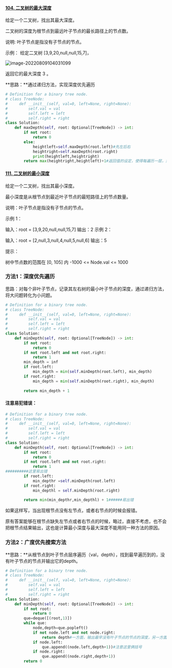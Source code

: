 #### [104. 二叉树的最大深度](https://leetcode.cn/problems/maximum-depth-of-binary-tree/)

给定一个二叉树，找出其最大深度。

二叉树的深度为根节点到最远叶子节点的最长路径上的节点数。

说明: 叶子节点是指没有子节点的节点。

示例：
给定二叉树 [3,9,20,null,null,15,7]，

![image-20220809104031099](../../assets/image-20220809104031099.png)

返回它的最大深度 3 。

**思路：**通过递归方法，实现深度优先遍历

```python
# Definition for a binary tree node.
# class TreeNode:
#     def __init__(self, val=0, left=None, right=None):
#         self.val = val
#         self.left = left
#         self.right = right
class Solution:
    def maxDepth(self, root: Optional[TreeNode]) -> int:
        if not root:
            return 0
        else:
            heightleft=self.maxDepth(root.left)#先左后右
            heightright=self.maxDepth(root.right)
            print(heightleft,heightright)
        return max(heightright,heightleft)+1#返回值的设定，使得每遍历一层，深度都能+1
```



#### [111. 二叉树的最小深度](https://leetcode.cn/problems/minimum-depth-of-binary-tree/)

给定一个二叉树，找出其最小深度。

最小深度是从根节点到最近叶子节点的最短路径上的节点数量。

说明：叶子节点是指没有子节点的节点。

 

示例 1：


输入：root = [3,9,20,null,null,15,7]
输出：2
示例 2：

输入：root = [2,null,3,null,4,null,5,null,6]
输出：5


提示：

树中节点数的范围在 [0, 105] 内
-1000 <= Node.val <= 1000

### 方法1：深度优先遍历

思路：对每个非叶子节点，记录其左右树的最小叶子节点的深度，通过递归方法，将大问题转化为小问题。

```python
# Definition for a binary tree node.
# class TreeNode:
#     def __init__(self, val=0, left=None, right=None):
#         self.val = val
#         self.left = left
#         self.right = right
class Solution:
    def minDepth(self, root: Optional[TreeNode]) -> int:
        if not root:
            return 0
        if not root.left and not root.right:
            return 1
        min_depth = inf
        if root.left:
            min_depth = min(self.minDepth(root.left), min_depth)
        if root.right:
            min_depth = min(self.minDepth(root.right), min_depth)
        
        return min_depth + 1
```

#### 注意易犯错误：

```Python
# Definition for a binary tree node.
# class TreeNode:
#     def __init__(self, val=0, left=None, right=None):
#         self.val = val
#         self.left = left
#         self.right = right
class Solution:
    def minDepth(self, root: Optional[TreeNode]) -> int:
        if not root:
            return 0
        if not root.left and not root.right:
            return 1
##########这里易出错
        if root.left:
            min_depthr =self.minDepth(root.left)
        if root.right:
            min_depthl = self.minDepth(root.right)
        
        return min(min_depthr,min_depthl) + 1######易出错
```

如果这样写，当出现根节点没有左节点，或者右节点的时候会报错。

原有答案能够在根节点缺失左节点或者右节点的时候，略过，直接不考虑，也不会把根节点结果输出，这也是计算最小深度与最大深度不能用同一种方法的原因。

### 方法2：广度优先搜索方法

**思路：**从根节点到叶子节点层序遍历（val，depth），找到最早遍历到的，没有叶子节点的节点并输出它的depth。

```python
# Definition for a binary tree node.
# class TreeNode:
#     def __init__(self, val=0, left=None, right=None):
#         self.val = val
#         self.left = left
#         self.right = right
class Solution:
    def minDepth(self, root: Optional[TreeNode]) -> int:
        if not root:
            return 0
        que=deque([(root,1)])
        while que:
            node,depth=que.popleft()
            if not node.left and not node.right:
                return depth#一方面，输出最早没有叶子节点的节点的深度，另一方面，避免输出根节点的深度
            if node.left:
                que.append((node.left,depth+1))#注意这里俩括号
            if node.right:
                que.append((node.right,depth+1))
        return 0
```


